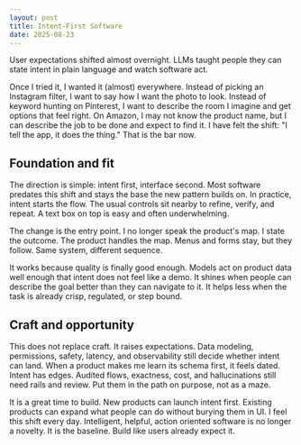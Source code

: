 ```yaml
---
layout: post
title: Intent-First Software
date: 2025-08-23
---
```


User expectations shifted almost overnight. LLMs taught people they can state intent in plain language and watch software act.

Once I tried it, I wanted it (almost) everywhere. Instead of picking an Instagram filter, I want to say how I want the photo to look. Instead of keyword hunting on Pinterest, I want to describe the room I imagine and get options that feel right. On Amazon, I may not know the product name, but I can describe the job to be done and expect to find it. I have felt the shift: "I tell the app, it does the thing." That is the bar now.

## Foundation and fit

The direction is simple: intent first, interface second. Most software predates this shift and stays the base the new pattern builds on. In practice, intent starts the flow. The usual controls sit nearby to refine, verify, and repeat. A text box on top is easy and often underwhelming.

The change is the entry point. I no longer speak the product's map. I state the outcome. The product handles the map. Menus and forms stay, but they follow. Same system, different sequence.

It works because quality is finally good enough. Models act on product data well enough that intent does not feel like a demo. It shines when people can describe the goal better than they can navigate to it. It helps less when the task is already crisp, regulated, or step bound.

## Craft and opportunity

This does not replace craft. It raises expectations. Data modeling, permissions, safety, latency, and observability still decide whether intent can land. When a product makes me learn its schema first, it feels dated. Intent has edges. Audited flows, exactness, cost, and hallucinations still need rails and review. Put them in the path on purpose, not as a maze.

It is a great time to build. New products can launch intent first. Existing products can expand what people can do without burying them in UI. I feel this shift every day. Intelligent, helpful, action oriented software is no longer a novelty. It is the baseline. Build like users already expect it.
